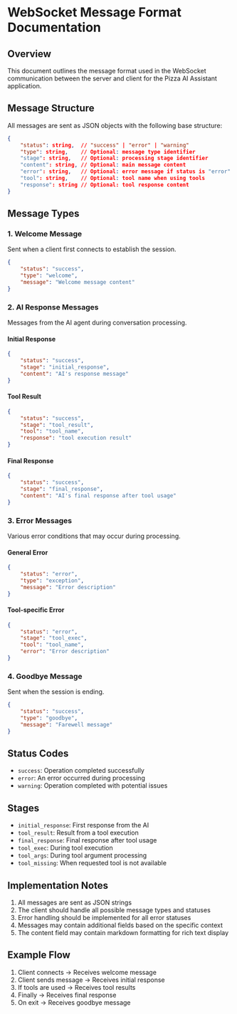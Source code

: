# WebSocket Message Format Documentation

## Overview
This document outlines the message format used in the WebSocket communication between the server and client for the Pizza AI Assistant application.

## Message Structure
All messages are sent as JSON objects with the following base structure:

```json
{
    "status": string,  // "success" | "error" | "warning"
    "type": string,    // Optional: message type identifier
    "stage": string,   // Optional: processing stage identifier
    "content": string, // Optional: main message content
    "error": string,   // Optional: error message if status is "error"
    "tool": string,    // Optional: tool name when using tools
    "response": string // Optional: tool response content
}
```

## Message Types

### 1. Welcome Message
Sent when a client first connects to establish the session.

```json
{
    "status": "success",
    "type": "welcome",
    "message": "Welcome message content"
}
```

### 2. AI Response Messages
Messages from the AI agent during conversation processing.

#### Initial Response
```json
{
    "status": "success",
    "stage": "initial_response",
    "content": "AI's response message"
}
```

#### Tool Result
```json
{
    "status": "success",
    "stage": "tool_result",
    "tool": "tool_name",
    "response": "tool execution result"
}
```

#### Final Response
```json
{
    "status": "success",
    "stage": "final_response",
    "content": "AI's final response after tool usage"
}
```

### 3. Error Messages
Various error conditions that may occur during processing.

#### General Error
```json
{
    "status": "error",
    "type": "exception",
    "message": "Error description"
}
```

#### Tool-specific Error
```json
{
    "status": "error",
    "stage": "tool_exec",
    "tool": "tool_name",
    "error": "Error description"
}
```

### 4. Goodbye Message
Sent when the session is ending.

```json
{
    "status": "success",
    "type": "goodbye",
    "message": "Farewell message"
}
```

## Status Codes
- `success`: Operation completed successfully
- `error`: An error occurred during processing
- `warning`: Operation completed with potential issues

## Stages
- `initial_response`: First response from the AI
- `tool_result`: Result from a tool execution
- `final_response`: Final response after tool usage
- `tool_exec`: During tool execution
- `tool_args`: During tool argument processing
- `tool_missing`: When requested tool is not available

## Implementation Notes
1. All messages are sent as JSON strings
2. The client should handle all possible message types and statuses
3. Error handling should be implemented for all error statuses
4. Messages may contain additional fields based on the specific context
5. The content field may contain markdown formatting for rich text display

## Example Flow
1. Client connects → Receives welcome message
2. Client sends message → Receives initial response
3. If tools are used → Receives tool results
4. Finally → Receives final response
5. On exit → Receives goodbye message 